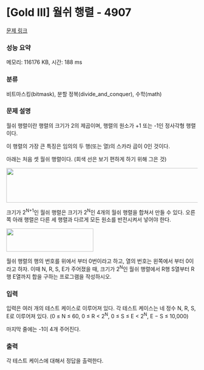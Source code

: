 # [Gold III] 월쉬 행렬 - 4907 

[문제 링크](https://www.acmicpc.net/problem/4907) 

### 성능 요약

메모리: 116176 KB, 시간: 188 ms

### 분류

비트마스킹(bitmask), 분할 정복(divide_and_conquer), 수학(math)

### 문제 설명

<p>
	월쉬 행렬이란 행렬의 크기가 2의 제곱이며, 행렬의 원소가 +1 또는 -1인 정사각형 행렬이다.</p>

<p>
	이 행렬의 가장 큰 특징은 임의의 두 행(또는 열)의 스카라 곱이 0인 것이다.</p>

<p>
	아래는 처음 셋 월쉬 행렬이다. (회색 선은 보기 편하게 하기 위해 그은 것)</p>

<p>
	<img alt="" src="https://www.acmicpc.net/upload/images/wal.png" style="width: 534px; height: 91px;"></p>

<p>
	크기가 2<sup>N+1</sup>인 월쉬 행렬은 크기가 2<sup>N</sup>인 4개의 월쉬 행렬을 합쳐서 만들 수 있다. 오른쪽 아래 행렬은 다른 세 행렬과 다르게 모든 원소를 반전시켜서 넣어야 한다.</p>

<p>
	<img alt="" src="https://www.acmicpc.net/upload/images/wal2.png" style="width: 229px; height: 61px;"></p>

<p>
	월쉬 행렬의 행의 번호를 위에서 부터 0번이라고 하고, 열의 번호는 왼쪽에서 부터 0이라고 하자. 이때 N, R, S, E가 주어졌을 때, 크기가 2<sup>N</sup>인 월쉬 행렬에서 R행 S열부터 R행 E열까지 합을 구하는 프로그램을 작성하시오.</p>

### 입력 

 <p>
	입력은 여러 개의 테스트 케이스로 이루어져 있다. 각 테스트 케이스는 네 정수 N, R, S, E로 이루어져 있다. (0 ≤ N ≤ 60, 0 ≤ R < 2<sup>N</sup>, 0 ≤ S ≤ E < 2<sup>N</sup>, E − S ≤ 10,000)</p>
<p>
	마지막 줄에는 -1이 4개 주어진다.</p>

### 출력 

 <p>
	각 테스트 케이스에 대해서 정답을 출력한다.</p>

